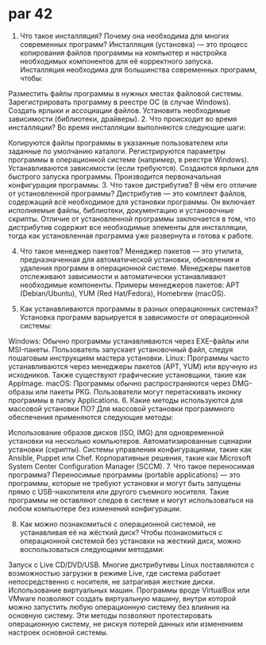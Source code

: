 # par 42
1. Что такое инсталляция? Почему она необходима для многих современных программ?
Инсталляция (установка) — это процесс копирования файлов программы на компьютер и настройка необходимых компонентов для её корректного запуска. Инсталляция необходима для большинства современных программ, чтобы:

Разместить файлы программы в нужных местах файловой системы.
Зарегистрировать программу в реестре ОС (в случае Windows).
Создать ярлыки и ассоциации файлов.
Установить необходимые зависимости (библиотеки, драйверы).
2. Что происходит во время инсталляции?
Во время инсталляции выполняются следующие шаги:

Копируются файлы программы в указанные пользователем или заданные по умолчанию каталоги.
Регистрируются параметры программы в операционной системе (например, в реестре Windows).
Устанавливаются зависимости (если требуются).
Создаются ярлыки для быстрого запуска программы.
Производится первоначальная конфигурация программы.
3. Что такое дистрибутив? В чём его отличие от установленной программы?
Дистрибутив — это комплект файлов, содержащий всё необходимое для установки программы. Он включает исполняемые файлы, библиотеки, документацию и установочные скрипты. Отличие от установленной программы заключается в том, что дистрибутив содержит все необходимые элементы для инсталляции, тогда как установленная программа уже развернута и готова к работе.

4. Что такое менеджер пакетов?
Менеджер пакетов — это утилита, предназначенная для автоматической установки, обновления и удаления программ в операционной системе. Менеджеры пакетов отслеживают зависимости и автоматически устанавливают необходимые компоненты. Примеры менеджеров пакетов: APT (Debian/Ubuntu), YUM (Red Hat/Fedora), Homebrew (macOS).

5. Как устанавливаются программы в разных операционных системах?
Установка программ варьируется в зависимости от операционной системы:

Windows: Обычно программы устанавливаются через EXE-файлы или MSI-пакеты. Пользователь запускает установочный файл, следуя пошаговым инструкциям мастера установки.
Linux: Программы часто устанавливаются через менеджеры пакетов (APT, YUM) или вручную из исходников. Также существуют графические установщики, такие как AppImage.
macOS: Программы обычно распространяются через DMG-образы или пакеты PKG. Пользователи могут перетаскивать иконку программы в папку Applications.
6. Какие методы используются для массовой установки ПО?
Для массовой установки программного обеспечения применяются следующие методы:

Использование образов дисков (ISO, IMG) для одновременной установки на несколько компьютеров.
Автоматизированные сценарии установки (скрипты).
Системы управления конфигурациями, такие как Ansible, Puppet или Chef.
Корпоративные решения, такие как Microsoft System Center Configuration Manager (SCCM).
7. Что такое переносимая программа?
Переносимые программы (portable applications) — это программы, которые не требуют установки и могут быть запущены прямо с USB-накопителя или другого съемного носителя. Такие программы не оставляют следов в системе и могут использоваться на любом компьютере без изменений конфигурации.

8. Как можно познакомиться с операционной системой, не устанавливая её на жёсткий диск?
Чтобы познакомиться с операционной системой без установки на жесткий диск, можно воспользоваться следующими методами:

Запуск с Live CD/DVD/USB. Многие дистрибутивы Linux поставляются с возможностью загрузки в режиме Live, где система работает непосредственно с носителя, не затрагивая жесткие диски.
Использование виртуальных машин. Программы вроде VirtualBox или VMware позволяют создать виртуальную машину, внутри которой можно запустить любую операционную систему без влияния на основную систему.
Эти методы позволяют протестировать операционную систему, не рискуя потерей данных или изменением настроек основной системы.


